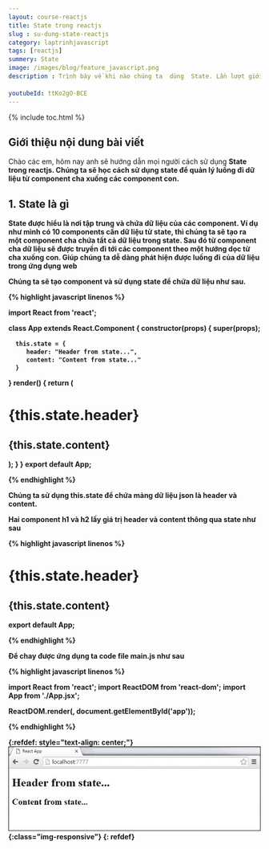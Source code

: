 ```yaml
---
layout: course-reactjs
title: State trong reactjs 
slug : su-dung-state-reactjs
category: laptrinhjavascript
tags: [reactjs]
summery: State
image: /images/blog/feature_javascript.png
description : Trình bày về khi nào chúng ta  dùng  State. Lần lượt giới thiệu và và đi qua các ví dụ về State  được sử dụng trong reactjs.

youtubeId: ttKo2gO-BCE
---
```


{% include toc.html %}

## **Giới thiệu nội dung bài viết**

Chào các em, hôm nay anh sẽ hướng dẫn mọi người cách sử dụng <b> State <b> trong reactjs. Chúng ta sẽ học cách sử dụng state để quản lý luồng đi dữ liệu từ component cha xuống các component con.



## **1. State là gì**

State được hiểu là nơi tập trung và chứa dữ liệu của các component. Ví dụ như mình có 10 components cần dữ liệu từ state, thì chúng ta sẽ tạo ra một component cha chứa tất cả dữ liệu trong state. Sau đó từ component cha dữ liệu sẽ được truyền đi tới các component theo một hướng dọc từ cha xuống con. Giúp chúng ta dễ dàng phát hiện được luồng đi của dữ liệu trong ứng dụng web

Chúng ta sẽ tạo component và sử dụng state để chứa dữ liệu như sau.


{% highlight javascript  linenos %}

import React from 'react';

class App extends React.Component {
   constructor(props) {
      super(props);
      
      this.state = {
         header: "Header from state...",
         content: "Content from state..."
      }
   }
   render() {
      return (
         <div>
            <h1>{this.state.header}</h1>
            <h2>{this.state.content}</h2>
         </div>
      );
   }
}
export default App;

{% endhighlight %}

Chúng ta sử dụng this.state để chứa mảng dữ liệu json là header và content.

Hai component h1 và h2 lấy giá trị header và content thông qua state như sau

{% highlight javascript  linenos %}


 <h1>{this.state.header}</h1>
 <h2>{this.state.content}</h2>

export default App;

{% endhighlight %}

Để chay được ứng dụng ta code file  main.js như sau

{% highlight javascript  linenos %}

import React from 'react';
import ReactDOM from 'react-dom';
import App from './App.jsx';

ReactDOM.render(<App />, document.getElementById('app'));

{% endhighlight %}

{:refdef: style="text-align: center;"}
![reactjs ](/images/post/reactjs/react_state_simple.jpeg){:class="img-responsive"}
{: refdef}





